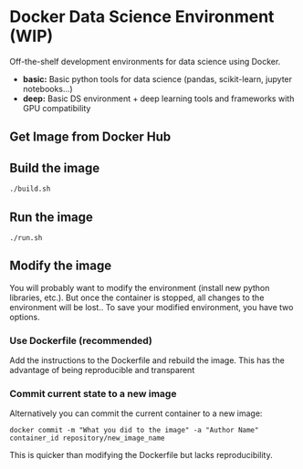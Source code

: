 # Docker Data Science Environment (WIP)

Off-the-shelf development environments for data science using Docker.
- **basic:** Basic python tools for data science (pandas, scikit-learn, jupyter notebooks...)
- **deep:** Basic DS environment + deep learning tools and frameworks with GPU compatibility


## Get Image from Docker Hub

## Build the image

```
./build.sh
```

## Run the image

```
./run.sh
```

## Modify the image

You will probably want to modify the environment (install new python libraries, etc.). But once the container is stopped, all changes to the environment will be lost.. To save your modified environment, you have two options.

### Use Dockerfile (recommended)

Add the instructions to the Dockerfile and rebuild the image. This has the advantage of being reproducible and transparent

### Commit current state to a new image

Alternatively you can commit the current container to a new image:
```
docker commit -m "What you did to the image" -a "Author Name" container_id repository/new_image_name
```
This is quicker than modifying the Dockerfile but lacks reproducibility.


